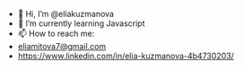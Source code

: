 - 👋 Hi, I’m @eliakuzmanova
- 🌱 I’m currently learning Javascript
- 📫 How to reach me:
- eliamitova7@gmail.com
- https://www.linkedin.com/in/elia-kuzmanova-4b4730203/

<!---
eliakuzmanova/eliakuzmanova is a ✨ special ✨ repository because its `README.md` (this file) appears on your GitHub profile.
You can click the Preview link to take a look at your changes.
--->
